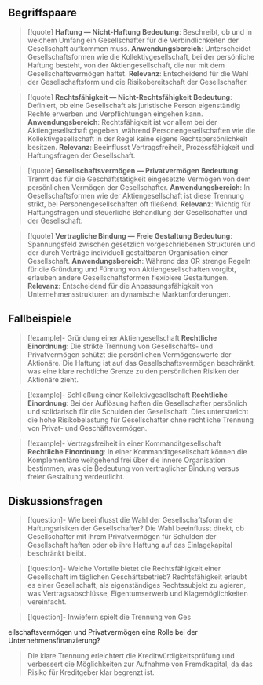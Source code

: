 ## Begriffspaare
>[!quote] **Haftung — Nicht-Haftung**
>**Bedeutung**: Beschreibt, ob und in welchem Umfang ein Gesellschafter für die Verbindlichkeiten der Gesellschaft aufkommen muss.
>**Anwendungsbereich**: Unterscheidet Gesellschaftsformen wie die Kollektivgesellschaft, bei der persönliche Haftung besteht, von der Aktiengesellschaft, die nur mit dem Gesellschaftsvermögen haftet.
>**Relevanz**: Entscheidend für die Wahl der Gesellschaftsform und die Risikobereitschaft der Gesellschafter.

>[!quote] **Rechtsfähigkeit — Nicht-Rechtsfähigkeit**
>**Bedeutung**: Definiert, ob eine Gesellschaft als juristische Person eigenständig Rechte erwerben und Verpflichtungen eingehen kann.
>**Anwendungsbereich**: Rechtsfähigkeit ist vor allem bei der Aktiengesellschaft gegeben, während Personengesellschaften wie die Kollektivgesellschaft in der Regel keine eigene Rechtspersönlichkeit besitzen.
>**Relevanz**: Beeinflusst Vertragsfreiheit, Prozessfähigkeit und Haftungsfragen der Gesellschaft.

>[!quote] **Gesellschaftsvermögen — Privatvermögen**
>**Bedeutung**: Trennt das für die Geschäftstätigkeit eingesetzte Vermögen von dem persönlichen Vermögen der Gesellschafter.
>**Anwendungsbereich**: In Gesellschaftsformen wie der Aktiengesellschaft ist diese Trennung strikt, bei Personengesellschaften oft fließend.
>**Relevanz**: Wichtig für Haftungsfragen und steuerliche Behandlung der Gesellschafter und der Gesellschaft.

>[!quote] **Vertragliche Bindung — Freie Gestaltung**
>**Bedeutung**: Spannungsfeld zwischen gesetzlich vorgeschriebenen Strukturen und der durch Verträge individuell gestaltbaren Organisation einer Gesellschaft.
>**Anwendungsbereich**: Während das OR strenge Regeln für die Gründung und Führung von Aktiengesellschaften vorgibt, erlauben andere Gesellschaftsformen flexiblere Gestaltungen.
>**Relevanz**: Entscheidend für die Anpassungsfähigkeit von Unternehmensstrukturen an dynamische Marktanforderungen.

## Fallbeispiele
>[!example]- Gründung einer Aktiengesellschaft
>**Rechtliche Einordnung**: Die strikte Trennung von Gesellschafts- und Privatvermögen schützt die persönlichen Vermögenswerte der Aktionäre. Die Haftung ist auf das Gesellschaftsvermögen beschränkt, was eine klare rechtliche Grenze zu den persönlichen Risiken der Aktionäre zieht.

>[!example]- Schließung einer Kollektivgesellschaft
>**Rechtliche Einordnung**: Bei der Auflösung haften die Gesellschafter persönlich und solidarisch für die Schulden der Gesellschaft. Dies unterstreicht die hohe Risikobelastung für Gesellschafter ohne rechtliche Trennung von Privat- und Geschäftsvermögen.

>[!example]- Vertragsfreiheit in einer Kommanditgesellschaft
>**Rechtliche Einordnung**: In einer Kommanditgesellschaft können die Komplementäre weitgehend frei über die innere Organisation bestimmen, was die Bedeutung von vertraglicher Bindung versus freier Gestaltung verdeutlicht.

## Diskussionsfragen
>[!question]- Wie beeinflusst die Wahl der Gesellschaftsform die Haftungsrisiken der Gesellschafter?
>Die Wahl beeinflusst direkt, ob Gesellschafter mit ihrem Privatvermögen für Schulden der Gesellschaft haften oder ob ihre Haftung auf das Einlagekapital beschränkt bleibt.

>[!question]- Welche Vorteile bietet die Rechtsfähigkeit einer Gesellschaft im täglichen Geschäftsbetrieb?
>Rechtsfähigkeit erlaubt es einer Gesellschaft, als eigenständiges Rechtssubjekt zu agieren, was Vertragsabschlüsse, Eigentumserwerb und Klagemöglichkeiten vereinfacht.

>[!question]- Inwiefern spielt die Trennung von Ges

ellschaftsvermögen und Privatvermögen eine Rolle bei der Unternehmensfinanzierung?
>Die klare Trennung erleichtert die Kreditwürdigkeitsprüfung und verbessert die Möglichkeiten zur Aufnahme von Fremdkapital, da das Risiko für Kreditgeber klar begrenzt ist.
